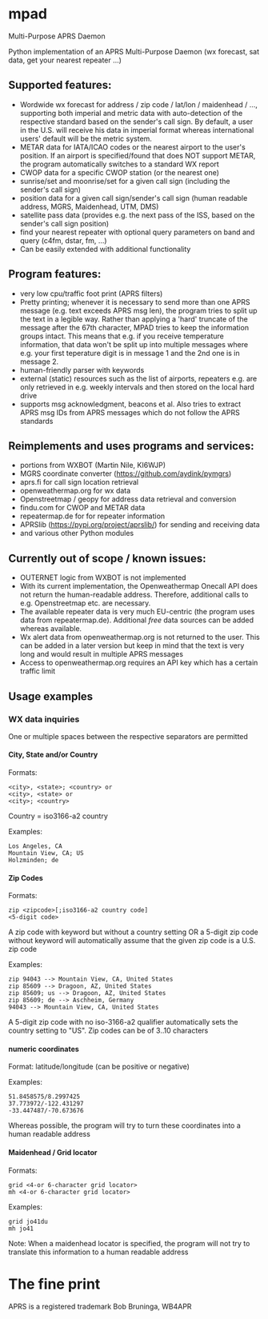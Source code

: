 # mpad
Multi-Purpose APRS Daemon

Python implementation of an APRS Multi-Purpose Daemon (wx forecast, sat data, get your nearest repeater ...)

## Supported features:
- Wordwide wx forecast for address / zip code / lat/lon / maidenhead / ..., supporting both imperial and metric data with auto-detection of the respective standard based on the sender's call sign. By default, a user in the U.S. will receive his data in imperial format whereas international users' default will be the metric system. 
- METAR data for IATA/ICAO codes or the nearest airport to the user's position. If an airport is specified/found that does NOT support METAR, the program automatically switches to a standard WX report
- CWOP data for a specific CWOP station (or the nearest one)
- sunrise/set and moonrise/set for a given call sign (including the sender's call sign)
- position data for a given call sign/sender's call sign (human readable address, MGRS, Maidenhead, UTM, DMS)
- satellite pass data (provides e.g. the next pass of the ISS, based on the sender's call sign position)
- find your nearest repeater with optional query parameters on band and query (c4fm, dstar, fm, ...)
- Can be easily extended with additional functionality

## Program features:
- very low cpu/traffic foot print (APRS filters)
- Pretty printing; whenever it is necessary to send more than one APRS message (e.g. text exceeds APRS msg len), the program tries to split up the text in a legible way. Rather than applying a 'hard' truncate  of the message after the 67th character, MPAD tries to keep the information groups intact. This means that e.g. if you receive temperature information, that data won't be split up into multiple messages where e.g. your first teperature digit is in message 1 and the 2nd one is in message 2.
- human-friendly parser with keywords
- external (static) resources such as the list of airports, repeaters e.g. are  only retrieved in e.g. weekly intervals and then stored on the local hard drive
- supports msg acknowledgment, beacons et al. Also tries to extract APRS msg IDs from APRS messages which do not follow the APRS standards

## Reimplements and uses programs and services:
- portions from WXBOT (Martin Nile, KI6WJP)
- MGRS coordinate converter (https://github.com/aydink/pymgrs)
- aprs.fi for call sign location retrieval
- openweathermap.org for wx data
- Openstreetmap / geopy for address data retrieval and conversion
- findu.com for CWOP and METAR data
- repeatermap.de for for repeater information
- APRSlib (https://pypi.org/project/aprslib/) for sending and receiving data
- and various other Python modules

## Currently out of scope / known issues:
- OUTERNET logic from WXBOT is not implemented
- With its current implementation, the Openweathermap Onecall API does not return the human-readable address. Therefore, additional calls to e.g. Openstreetmap etc. are necessary.
- The available repeater data is very much EU-centric (the program uses data from repeatermap.de). Additional _free_ data sources can be added whereas available.
- Wx alert data from openweathermap.org is not returned to the user. This can be added in a later version but keep in mind that the text is very long and would result in multiple APRS messages
- Access to openweathermap.org requires an API key which has a certain traffic limit

## Usage examples
### WX data inquiries

One or multiple spaces between the respective separators are permitted

#### City, State and/or Country
Formats: 
```
<city>, <state>; <country> or
<city>, <state> or
<city>; <country>
```

Country = iso3166-a2 country

Examples:

```
Los Angeles, CA
Mountain View, CA; US
Holzminden; de
```

#### Zip Codes
Formats:
```
zip <zipcode>[;iso3166-a2 country code]
<5-digit code>
```
A zip code with keyword but without a country setting OR a 5-digit zip code without keyword will automatically assume that the given zip code is a U.S. zip code

Examples:
```
zip 94043 --> Mountain View, CA, United States
zip 85609 --> Dragoon, AZ, United States
zip 85609; us --> Dragoon, AZ, United States
zip 85609; de --> Aschheim, Germany
94043 --> Mountain View, CA, United States
```

A 5-digit zip code with no iso-3166-a2 qualifier automatically sets the country setting to "US". 
Zip codes can be of 3..10 characters

#### numeric coordinates
Format: latitude/longitude (can be positive or negative)

Examples:
```
51.8458575/8.2997425
37.773972/-122.431297
-33.447487/-70.673676
```
Whereas possible, the program will try to turn these coordinates into a human readable address

#### Maidenhead / Grid locator
Formats:
```
grid <4-or 6-character grid locator>
mh <4-or 6-character grid locator>
```

Examples:
```
grid jo41du
mh jo41
```

Note: When a maidenhead locator is specified, the program will not try to translate this information to a human readable address







# The fine print
APRS is a registered trademark Bob Bruninga, WB4APR


